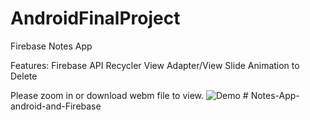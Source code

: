 # AndroidFinalProject
Firebase Notes App

Features:
Firebase API
Recycler View
Adapter/View
Slide Animation to Delete


Please zoom in or download webm file to view.
![Demo](demo.gif)
#   N o t e s - A p p - a n d r o i d - a n d - F i r e b a s e  
 